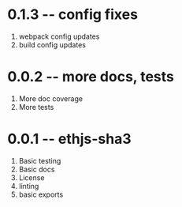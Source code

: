 # 0.1.3 -- config fixes

1. webpack config updates
2. build config updates

# 0.0.2 -- more docs, tests

1. More doc coverage
2. More tests

# 0.0.1 -- ethjs-sha3

1. Basic testing
2. Basic docs
3. License
4. linting
5. basic exports
